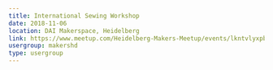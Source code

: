 ```yaml
---
title: International Sewing Workshop
date: 2018-11-06
location: DAI Makerspace, Heidelberg
link: https://www.meetup.com/Heidelberg-Makers-Meetup/events/lkntvlyxpbjb/
usergroup: makershd
type: usergroup
---
```

